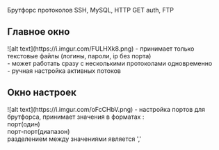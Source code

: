 Брутфорс протоколов SSH, MySQL, HTTP GET auth, FTP

<h2>Главное окно</h2>
![alt text](https://i.imgur.com/FULHXk8.png)
 - принимает только текстовые файлы (логины, пароли, ip без порта)<br>
 - может работать сразу с несколькими протоколами одновременно<br>
 - ручная настройка активных потоков<br>
 
<h2>Окно настроек</h2>
![alt text](https://i.imgur.com/oFcCHbV.png)
 - настройка портов для брутфорса, принимает значения в форматах :<br>
 порт(один)<br>
 порт-порт(диапазон)<br>
 разделением между значениями является ','<br>

